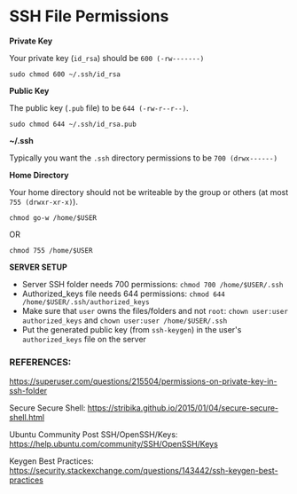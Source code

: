 # SSH File Permissions

__Private Key__

Your private key (`id_rsa`) should be `600 (-rw-------)`

```shell
sudo chmod 600 ~/.ssh/id_rsa
```

__Public Key__

The public key (`.pub` file) to be `644 (-rw-r--r--)`. 

```shell
sudo chmod 644 ~/.ssh/id_rsa.pub
```

__~/.ssh__  

Typically you want the `.ssh` directory permissions to be `700 (drwx------)` 

__Home Directory__

Your home directory should not be writeable by the group or others (at most `755 (drwxr-xr-x)`).

```shell
chmod go-w /home/$USER
```

OR

```shell
chmod 755 /home/$USER
```



__SERVER SETUP__

- Server SSH folder needs 700 permissions: `chmod 700 /home/$USER/.ssh`
- Authorized_keys file needs 644 permissions: `chmod 644 /home/$USER/.ssh/authorized_keys`
- Make sure that `user` owns the files/folders and not `root`: `chown user:user authorized_keys` and `chown user:user /home/$USER/.ssh`
- Put the generated public key (from `ssh-keygen`) in the user's `authorized_keys` file on the server




### REFERENCES:

https://superuser.com/questions/215504/permissions-on-private-key-in-ssh-folder

Secure Secure Shell: https://stribika.github.io/2015/01/04/secure-secure-shell.html

Ubuntu Community Post SSH/OpenSSH/Keys: https://help.ubuntu.com/community/SSH/OpenSSH/Keys

Keygen Best Practices: https://security.stackexchange.com/questions/143442/ssh-keygen-best-practices